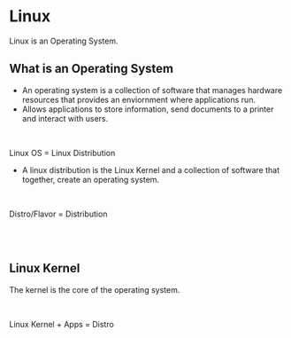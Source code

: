 # Linux

Linux is an Operating System.

## What is an Operating System

- An operating system is a collection of software that manages hardware resources that provides an enviornment where applications run.
- Allows applications to store information, send documents to a printer and interact with users.

<br>

Linux OS = Linux Distribution 

- A linux distribution is the Linux Kernel and a collection of software that together, create an operating system.

<br>

Distro/Flavor = Distribution

<br>
<br>

## Linux Kernel

The kernel is the core of the operating system.

<br>

Linux Kernel + Apps = Distro
